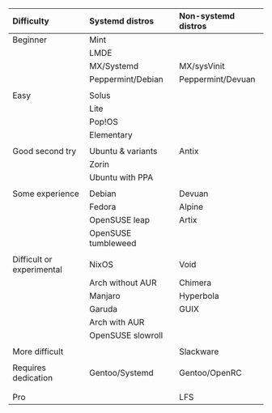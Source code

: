 | Difficulty   | Systemd distros    | Non-systemd distros |
| :--------    | :---------------   | :------------------ |
| Beginner     | Mint               |                     |
|              | LMDE               |                     |
|              | MX/Systemd         | MX/sysVinit         |
|              | Peppermint/Debian  | Peppermint/Devuan   |
| |  |  |
| Easy         | Solus              |                     |
|              | Lite               |                     |
|              | Pop!OS             |                     |
|              | Elementary         |                     |
|              |                    |                     |
| Good second try | Ubuntu & variants  | Antix            |
|              | Zorin              |                     |
|              | Ubuntu with PPA    |                     |
| |   |  |
| Some experience         | Debian             | Devuan              |
|              | Fedora             | Alpine              |
|              | OpenSUSE leap      | Artix               |
|              | OpenSUSE tumbleweed|                     |
|  |   | |
| Difficult or experimental    | NixOS              | Void                |
|              | Arch without AUR   | Chimera             |
|              | Manjaro            | Hyperbola           |
|              | Garuda             | GUIX                |
|              | Arch with AUR      |                     |
|              | OpenSUSE slowroll  |                     |
|  |   |  |
| More difficult |                  | Slackware           |
|  |   |  |
| Requires  dedication    | Gentoo/Systemd     | Gentoo/OpenRC       |
|              |                    |                     |
|  |  | |
| Pro          |                    | LFS                 |
